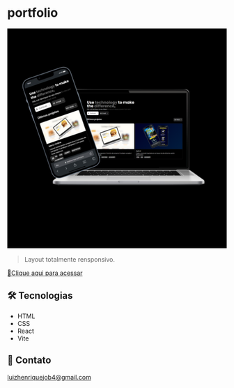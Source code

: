 # portfolio

![preview](/src/Assets/github/screen.png)

> Layout totalmente rensponsivo.

[🔗Clique aqui para acessar](https://luizhenr1que.github.io/portfolio/)

## 🛠 Tecnologias

- HTML
- CSS
- React
- Vite

## 🤍 Contato

luizhenriquejob4@gmail.com

